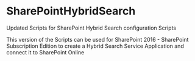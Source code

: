 # SharePointHybridSearch
Updated Scripts for SharePoint Hybrid Search configuration Scripts

This version of the Scripts can be used for SharePoint 2016 - SharePoint Subscription Edition 
to create a Hybrid Search Service Application and connect it to SharePoint Online
